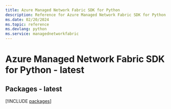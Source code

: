 ```yaml
---
title: Azure Managed Network Fabric SDK for Python
description: Reference for Azure Managed Network Fabric SDK for Python
ms.date: 02/20/2024
ms.topic: reference
ms.devlang: python
ms.service: managednetworkfabric
---
```

# Azure Managed Network Fabric SDK for Python - latest
## Packages - latest
[!INCLUDE [packages](managed-network-fabric-index.md)]